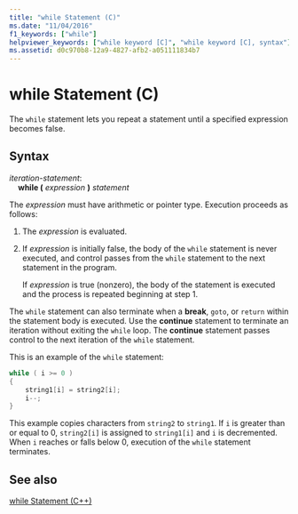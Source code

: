 ```yaml
---
title: "while Statement (C)"
ms.date: "11/04/2016"
f1_keywords: ["while"]
helpviewer_keywords: ["while keyword [C]", "while keyword [C], syntax"]
ms.assetid: d0c970b8-12a9-4827-afb2-a051111834b7
---
```

# while Statement (C)

The `while` statement lets you repeat a statement until a specified expression becomes false.

## Syntax

*iteration-statement*:<br/>
&nbsp;&nbsp;&nbsp;&nbsp;**while (**  *expression*  **)**  *statement*

The *expression* must have arithmetic or pointer type. Execution proceeds as follows:

1. The *expression* is evaluated.

1. If *expression* is initially false, the body of the `while` statement is never executed, and control passes from the `while` statement to the next statement in the program.

   If *expression* is true (nonzero), the body of the statement is executed and the process is repeated beginning at step 1.

The `while` statement can also terminate when a **break**, `goto`, or `return` within the statement body is executed. Use the **continue** statement to terminate an iteration without exiting the `while` loop. The **continue** statement passes control to the next iteration of the `while` statement.

This is an example of the `while` statement:

```C
while ( i >= 0 )
{
    string1[i] = string2[i];
    i--;
}
```

This example copies characters from `string2` to `string1`. If `i` is greater than or equal to 0, `string2[i]` is assigned to `string1[i]` and `i` is decremented. When `i` reaches or falls below 0, execution of the `while` statement terminates.

## See also

[while Statement (C++)](../cpp/while-statement-cpp.md)
